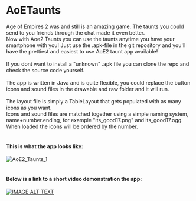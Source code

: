 # AoETaunts
Age of Empires 2 was and still is an amazing game. The taunts you could send to you friends through the chat made it even better.</br>
Now with Aoe2 Taunts you can use the taunts anytime you have your smartphone with you! Just use the .apk-file in the git repository and you'll have the prettiest and easiest to use AoE2 taunt app available!</br>
</br>
If you dont want to install a "unknown" .apk file you can clone the repo and check the source code yourself.</br>
</br>
The app is written in Java and is quite flexible, you could replace the button icons and sound files in the drawable and raw folder and it will run.</br>
</br>
The layout file is simply a TableLayout that gets populated with as many icons as you want.</br>
Icons and sound files are matched together using a simple naming system, name+number.ending, for example "its_good17.png" and its_good17.ogg. When loaded the icons will be ordered by the number.</br>
</br>
#### This is what the app looks like: </br>
![AoE2_Taunts_1](https://github.com/Mani-w/READMEimages/assets/171504779/b8d9252a-b8d0-4e77-a6d3-951930ddeb6c) </br>
</br>
#### Below is a link to a short video demonstration the app: </br>
[![IMAGE ALT TEXT](https://img.youtube.com/vi/GJG3Wg2G4m0/0.jpg)](https://youtu.be/GJG3Wg2G4m0 "AoE2 Taunts")
